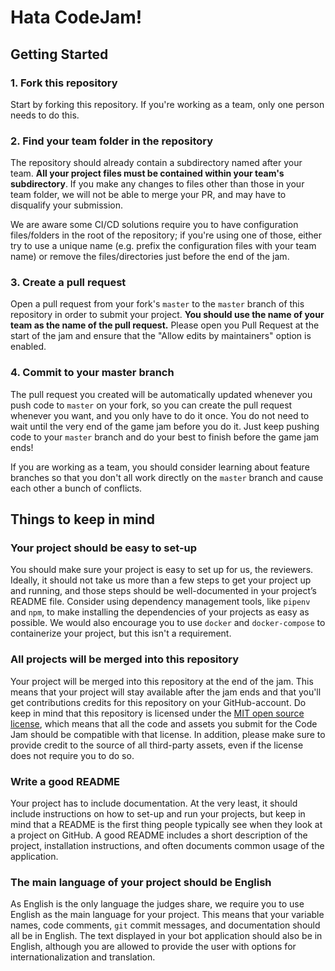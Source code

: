 # Hata CodeJam!

## Getting Started

### 1. Fork this repository

Start by forking this repository. If you're working as a team, only one person needs to do this.

### 2. Find your team folder in the repository

The repository should already contain a subdirectory named after your team. **All your project files must be contained within your team's subdirectory**. If you make any changes to files other than those in your team folder, we will not be able to merge your PR, and may have to disqualify your submission.

We are aware some CI/CD solutions require you to have configuration files/folders in the root of the repository; if you're using one of those, either try to use a unique name (e.g. prefix the configuration files with your team name) or remove the files/directories just before the end of the jam.

### 3. Create a pull request

Open a pull request from your fork's `master` to the `master` branch of this repository in order to submit your project. **You should use the name of your team as the name of the pull request.** Please open you Pull Request at the start of the jam and ensure that the "Allow edits by maintainers" option is enabled. 

### 4. Commit to your master branch

The pull request you created will be automatically updated whenever you push code to `master` on your fork, so you can create the pull request whenever you want, and you only have to do it once. You do not need to wait until the very end of the game jam before you do it. Just keep pushing code to your `master` branch and do your best to finish before the game jam ends!

If you are working as a team, you should consider learning about feature branches so that you don't all work directly on the `master` branch and cause each other a bunch of conflicts.

## Things to keep in mind

### Your project should be easy to set-up
You should make sure your project is easy to set up for us, the reviewers. Ideally, it should not take us more than a few steps to get your project up and running, and those steps should be well-documented in your project’s README file. Consider using dependency management tools, like `pipenv` and `npm`, to make installing the dependencies of your projects as easy as possible. We would also encourage you to use `docker` and `docker-compose` to containerize your project, but this isn't a requirement.

### All projects will be merged into this repository
Your project will be merged into this repository at the end of the jam. This means that your project will stay available after the jam ends and that you'll get contributions credits for this repository on your GitHub-account. Do keep in mind that this repository is licensed under the [MIT open source license], which means that all the code and assets you submit for the Code Jam should be compatible with that license. In addition, please make sure to provide credit to the source of all third-party assets, even if the license does not require you to do so. 

### Write a good README
Your project has to include documentation. At the very least, it should include instructions on how to set-up and run your projects, but keep in mind that a README is the first thing people typically see when they look at a project on GitHub. A good README includes a short description of the project, installation instructions, and often documents common usage of the application.

### The main language of your project should be English
As English is the only language the judges share, we require you to use English as the main language for your project. This means that your variable names, code comments, `git` commit messages, and documentation should all be in English. The text displayed in your bot application should also be in English, although you are allowed to provide the user with options for internationalization and translation.

[MIT open source license]: https://opensource.org/licenses/MIT